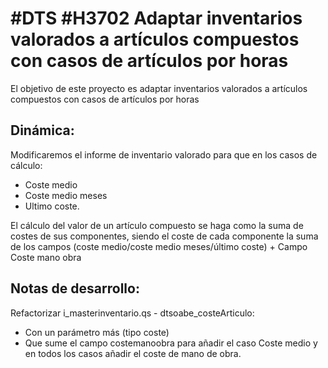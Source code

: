 # #DTS #H3702 Adaptar inventarios valorados a artículos compuestos con casos de artículos por horas

El objetivo de este proyecto es adaptar inventarios valorados a artículos compuestos con casos de artículos por horas

## Dinámica:
Modificaremos el informe de inventario valorado para que en los casos de cálculo:
* Coste medio
* Coste medio meses
* Ultimo coste.

El cálculo del valor de un artículo compuesto se haga como la suma de costes de sus componentes, siendo el coste de cada componente la suma de los campos (coste medio/coste medio meses/último coste) + Campo Coste mano obra

## Notas de desarrollo:
Refactorizar i_masterinventario.qs - dtsoabe_costeArticulo:
 + Con un parámetro más (tipo coste)
 + Que sume el campo costemanoobra
para añadir el caso Coste medio y en todos los casos añadir el coste de mano de obra.